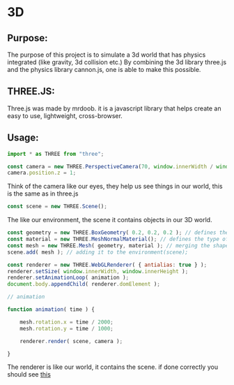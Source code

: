 # 3D
## Purpose:
The purpose of this project is to simulate a 3d world that has physics integrated (like gravity, 3d collision etc.)
By combining the 3d library three.js and the physics library cannon.js, one is able to make this possible.

## THREE.JS:
Three.js was made by mrdoob. it is a javascript library that helps create an easy to use, lightweight, cross-browser.

## Usage:
```javascript
import * as THREE from "three";

const camera = new THREE.PerspectiveCamera(70, window.innerWidth / window.innerHeight, 0.01, 10);
camera.position.z = 1;
```
Think of the camera like our eyes, they help us see things in our world, this is the same as in three.js

```javascript
const scene = new THREE.Scene();
```
The like our environment, the scene it contains objects in our 3D world.
```javascript
const geometry = new THREE.BoxGeometry( 0.2, 0.2, 0.2 ); // defines the shape of the object; the shape of this object is a box.
const material = new THREE.MeshNormalMaterial(); // defines the type of material to use.
const mesh = new THREE.Mesh( geometry, material ); // merging the shape, and the material together.
scene.add( mesh ); // adding it to the environment(scene);
```
```javascript
const renderer = new THREE.WebGLRenderer( { antialias: true } );
renderer.setSize( window.innerWidth, window.innerHeight );
renderer.setAnimationLoop( animation );
document.body.appendChild( renderer.domElement );

// animation

function animation( time ) {

	mesh.rotation.x = time / 2000;
	mesh.rotation.y = time / 1000;

	renderer.render( scene, camera );

}
```
The renderer is like our world, it contains the scene. if done correctly you should see <a href="https://jsfiddle.net/7u84j6kp/" target="_blank">this</a>

